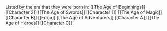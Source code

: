 Listed by the era that they were born in:
[[The Age of Beginnings]]
	[[Character 2]]
[[The Age of Swords]]
	[[Character 1]]
[[The Age of Magic]]
	[[Character B]]
	[[Erica]]
[[The Age of Adventurers]]
	[[Character A]]
[[The Age of Heroes]]
	[[Character C]]